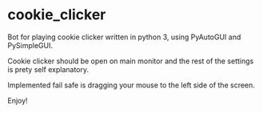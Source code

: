 # cookie_clicker

Bot for playing cookie clicker written in python 3, using PyAutoGUI and PySimpleGUI.

Cookie clicker should be open on main monitor and the rest of the settings is prety self explanatory.

Implemented fail safe is dragging your mouse to the left side of the screen.

Enjoy!
